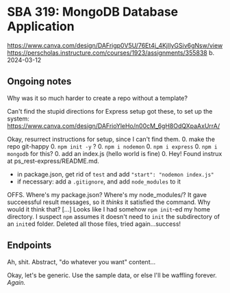 # SBA 319: MongoDB Database Application
https://www.canva.com/design/DAFrigp0V5U/76Et4j_4KjlIyGSiv6gNsw/view
https://perscholas.instructure.com/courses/1923/assignments/355838
b. 2024-03-12


## Ongoing notes
Why was it so much harder to create a repo without a template?

Can't find the stupid directions for Express setup
got these, to set up the system: https://www.canva.com/design/DAFrioYleHo/n00cM_6gH8OdQXpaAxUrrA/  

Okay, resurrect instructions for setup, since I can't find them.
0. make the repo git-happy
0. `npm init -y` ?
0. `npm i nodemon`
0. `npm i express`
0. `npm i mongodb` for this?
0. add an index.js (hello world is fine)
0. 
Hey! Found instrux at ps_rest-express/README.md.
* in package.json, get rid of `test` and add `"start": "nodemon index.js"`
* if necessary: add a `.gitignore`, and add `node_modules` to it

OFFS. Where's my package.json? Where's my node_modules/?
It gave succeessful result messages, so it _thinks_ it satisfied the command. Why would it think that?
[...]
Looks like I had somehow `npm init`-ed my home directory. I suspect `npm` assumes it doesn't need to `init` the subdirectory of an `init`ed folder.
Deleted all those files, tried again...success!

## Endpoints
Ah, shit. Abstract, "do whatever you want" content...

Okay, let's be generic. Use the sample data, or else I'll be waffling forever. _Again._



